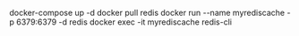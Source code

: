 docker-compose up -d
docker pull redis 
docker run --name myrediscache -p 6379:6379 -d redis
docker exec -it myrediscache redis-cli